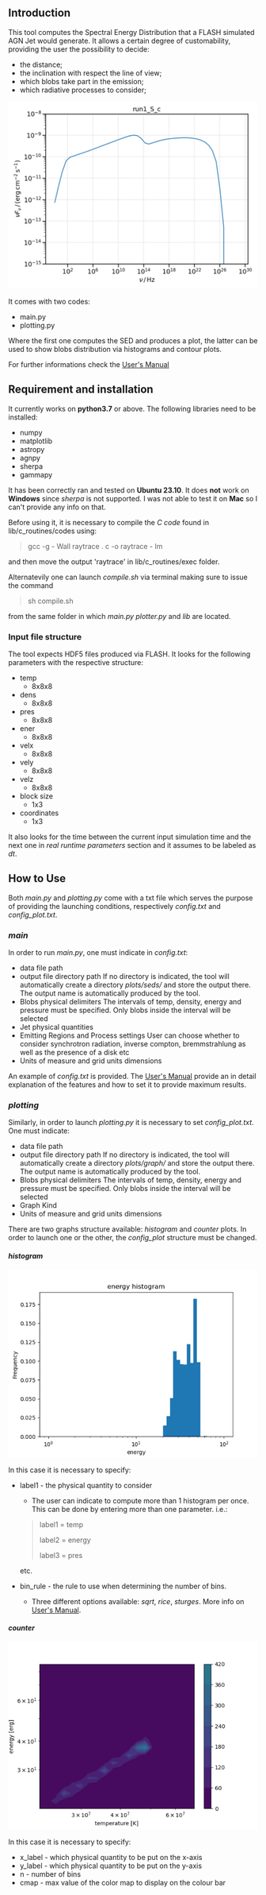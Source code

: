 ## Introduction



This tool computes the Spectral Energy Distribution that a FLASH simulated AGN Jet would generate. It allows a certain degree of customability, providing the user the possibility to decide:
* the distance;
* the inclination with respect the line of view;
* which blobs take part in the emission;
* which radiative processes to consider;

![example sed](/examples/run1_S_c.png)

It comes with two codes:
- main.py
- plotting.py

Where the first one computes the SED and produces a plot, the latter can be used to show blobs distribution via histograms and contour plots.

For further informations check the [User's Manual](usermanual.pdf)

## Requirement and installation

It currently works on **python3.7** or above. The following libraries need to be installed:
* numpy
* matplotlib
* astropy
* agnpy
* sherpa
* gammapy

It has been correctly ran and tested on **Ubuntu 23.10**. It does **not** work on **Windows** since _sherpa_ is not supported. I was not able to test it on **Mac** so I can't provide any info on that.

Before using it, it is necessary to compile the _C code_ found in lib/c_routines/codes using:
> gcc -g - Wall raytrace . c -o raytrace - lm

and then move the output 'raytrace' in lib/c_routines/exec folder.

Alternatevily one can launch _compile.sh_ via terminal making sure to issue the command

> sh compile.sh

from the same folder in which _main.py plotter.py_ and _lib_ are located.

### Input file structure

The tool expects HDF5 files produced via FLASH. It looks for the following parameters with the respective structure:
* temp
    * 8x8x8
* dens
    * 8x8x8
* pres
    * 8x8x8
* ener
    * 8x8x8
* velx
    * 8x8x8
* vely
    * 8x8x8
* velz
    * 8x8x8
* block size
    * 1x3
* coordinates
    * 1x3

It also looks for the time between the current input simulation time and the next one in _real runtime parameters_ section and it assumes to be labeled as _dt_.

## How to Use

Both _main.py_ and _plotting.py_ come with a txt file which serves the purpose of providing the launching conditions, respectively *config.txt* and *config_plot.txt*.

### _main_
In order to run _main.py_, one must indicate in _config.txt_:
* data file path
* output file directory path
    If no directory is indicated, the tool will automatically create a directory _plots/seds/_ and store the output there. The output name is automatically produced by the tool.
* Blobs physical delimiters
    The intervals of temp, density, energy and pressure must be specified. Only blobs inside the interval will be selected    
* Jet physical quantities
* Emitting Regions and Process settings
    User can choose whether to consider synchrotron radiation, inverse compton, bremmstrahlung as well as the presence of a disk etc
* Units of measure and grid units dimensions

An example of _config.txt_ is provided. The [User's Manual](usermanual.pdf) provide an in detail explanation of the features and how to set it to provide maximum results.

### _plotting_

Similarly, in order to launch _plotting.py_ it is necessary to set _config\_plot.txt_.
One must indicate:

* data file path
* output file directory path
    If no directory is indicated, the tool will automatically create a directory _plots/graph/_ and store the output there. The output name is automatically produced by the tool.
* Blobs physical delimiters
    The intervals of temp, density, energy and pressure must be specified. Only blobs inside the interval will be selected    
* Graph Kind
* Units of measure and grid units dimensions

There are two graphs structure available: *histogram* and *counter* plots. In order to launch one or the other, the _config\_plot_ structure must be changed.

#### _histogram_

![histogram example](/examples/run1_histogram_energy.png)

In this case it is necessary to specify:
* label1 - the physical quantity to consider
    * The user can indicate to compute more than 1 histogram per once. This can be done by entering more than one parameter. i.e.:
    > label1 = temp
    >
    > label2 = energy 
    >
    > label3 = pres
    
    etc. 
* bin_rule - the rule to use when determining the number of bins.
    * Three different options available: *sqrt*, *rice*, *sturges*. More info on [User's Manual](usermanual.pdf).

#### _counter_

![counter example](/examples/run1_contour__temperature_energy.png)

In this case it is necessary to specify:
* x_label - which physical quantity to be put on the x-axis
* y_label - which physical quantity to be put on the y-axis
* n - number of bins
* cmap - max value of the color map to display on the colour bar
